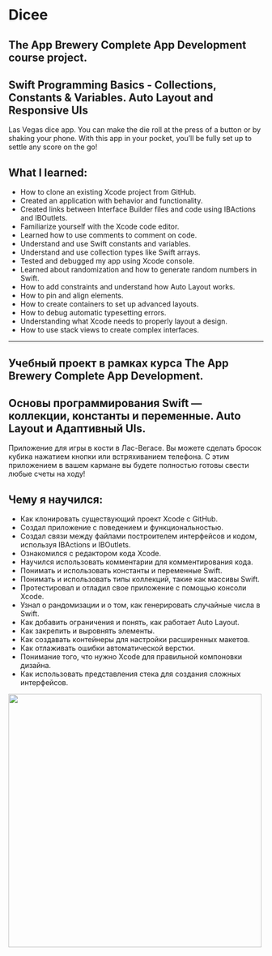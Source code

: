 # Dicee

## The App Brewery Complete App Development course project. 
## Swift Programming Basics - Collections, Constants & Variables. Auto Layout and Responsive UIs

Las Vegas dice app. You can make the die roll at the press of a button or by shaking your phone. With this app in your pocket, you’ll be fully set up to settle any score on the go!

## What I learned:

* How to clone an existing Xcode project from GitHub.
* Created an application with behavior and functionality.
* Created links between Interface Builder files and code using IBActions and IBOutlets.
* Familiarize yourself with the Xcode code editor.
* Learned how to use comments to comment on code.
* Understand and use Swift constants and variables.
* Understand and use collection types like Swift arrays.
* Tested and debugged my app using Xcode console.
* Learned about randomization and how to generate random numbers in Swift.
* How to add constraints and understand how Auto Layout works.
* How to pin and align elements.
* How to create containers to set up advanced layouts.
* How to debug automatic typesetting errors.
* Understanding what Xcode needs to properly layout a design.
* How to use stack views to create complex interfaces.
-----------------------------------------

## Учебный проект в рамках курса The App Brewery Complete App Development.
## Основы программирования Swift — коллекции, константы и переменные. Auto Layout и Адаптивный UIs.

Приложение для игры в кости в Лас-Вегасе. Вы можете сделать бросок кубика нажатием кнопки или встряхиванием телефона. С этим приложением в вашем кармане вы будете полностью готовы свести любые счеты на ходу!

## Чему я научился:

* Как клонировать существующий проект Xcode с GitHub.
* Создал приложение с поведением и функциональностью.
* Создал связи между файлами построителем интерфейсов и кодом, используя IBActions и IBOutlets.
* Ознакомился с редактором кода Xcode.
* Научился использовать комментарии для комментирования кода.
* Понимать и использовать константы и переменные Swift.
* Понимать и использовать типы коллекций, такие как массивы Swift.
* Протестировал и отладил свое приложение с помощью консоли Xcode.
* Узнал о рандомизации и о том, как генерировать случайные числа в Swift.
* Как добавить ограничения и понять, как работает Auto Layout.
* Как закрепить и выровнять элементы.
* Как создавать контейнеры для настройки расширенных макетов.
* Как отлаживать ошибки автоматической верстки.
* Понимание того, что нужно Xcode для правильной компоновки дизайна.
* Как использовать представления стека для создания сложных интерфейсов.

<img src="https://user-images.githubusercontent.com/64682381/149707342-d1a3e647-7ed1-4f5c-a1e8-8a4c48aae111.png" width="500">
